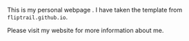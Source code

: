 This is my personal webpage . I have taken the template from `fliptrail.github.io`.

Please visit my website for more information about me.
